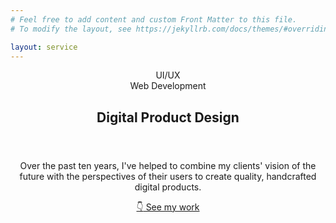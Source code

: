 ```yaml
---
# Feel free to add content and custom Front Matter to this file.
# To modify the layout, see https://jekyllrb.com/docs/themes/#overriding-theme-defaults

layout: service
---
```


<article>
  <header>
    <div class="container">
      <div class="card">
        <header class="card__header u-mb-500">
          <div class="tag-container u-mb-100">
            <div class="tag">UI/UX</div>
            <div class="tag">Web Development</div>
          </div>
          <h1>Digital Product Design</h1>
        </header>
        <div class="card__body">
          <div class="grid">
            <div>
              <p class="u-mb-300">Over the past ten years, I've helped to combine my clients' vision of the future with the perspectives of their users to create quality, handcrafted digital products.</p>
              <a href="#projects" class="button">
                <span class="button__icon button__icon--bounce-down">👇</span>
                See my work
              </a>
            </div>
            <div class=""></div>
          </div>
        </div>
      </div>
    </div>
  </header>
</article>